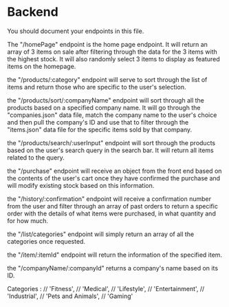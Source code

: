 # Backend

You should document your endpoints in this file.

The "/homePage" endpoint is the home page endpoint. It will return an array of 3 items on sale after filtering through the data for the 3 items with the highest stock. It will also randomly select 3 items to display as featured items on the homepage.

the "/products/:category" endpoint will serve to sort through the list of items and return those who are specific to the user's selection. 

the "/products/sort/:companyName" endpoint will sort through all the products based on a specified company name. It will go through the "companies.json" data file, match the company name to the user's choice and then pull the company's ID and use that to filter through the "items.json" data file for the specific items sold by that company.

the "/products/search/:userInput" endpoint will sort through the products based on the user's search query in the search bar. It will return all items related to the query.

the "/purchase" endpoint will receive an object from the front end based on the contents of the user's cart once they have confirmed the purchase and will modify existing stock based on this information.

the "/history/:confirmation" endpoint will receive a confirmation number from the user and filter through an array of past orders to return a specific order with the details of what items were purchased, in what quantity and for how much.

the "/list/categories" endpoint will simply return an array of all the categories once requested.

the "/item/:itemId" endpoint will return the information of the specified item.

the "/companyName/:companyId" returns a company's name based on its ID.

Categories : 
// 'Fitness',
// 'Medical',
// 'Lifestyle',
// 'Entertainment',
// 'Industrial',
// 'Pets and Animals',
// 'Gaming'
